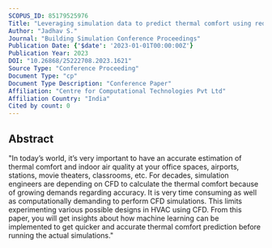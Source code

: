 ```yaml
---
SCOPUS_ID: 85179525976
Title: "Leveraging simulation data to predict thermal comfort using reduce order modelling"
Author: "Jadhav S."
Journal: "Building Simulation Conference Proceedings"
Publication Date: {'$date': '2023-01-01T00:00:00Z'}
Publication Year: 2023
DOI: "10.26868/25222708.2023.1621"
Source Type: "Conference Proceeding"
Document Type: "cp"
Document Type Description: "Conference Paper"
Affiliation: "Centre for Computational Technologies Pvt Ltd"
Affiliation Country: "India"
Cited by count: 0
---
```


## Abstract
"In today’s world, it’s very important to have an accurate estimation of thermal comfort and indoor air quality at your office spaces, airports, stations, movie theaters, classrooms, etc. For decades, simulation engineers are depending on CFD to calculate the thermal comfort because of growing demands regarding accuracy. It is very time consuming as well as computationally demanding to perform CFD simulations. This limits experimenting various possible designs in HVAC using CFD. From this paper, you will get insights about how machine learning can be implemented to get quicker and accurate thermal comfort prediction before running the actual simulations."
